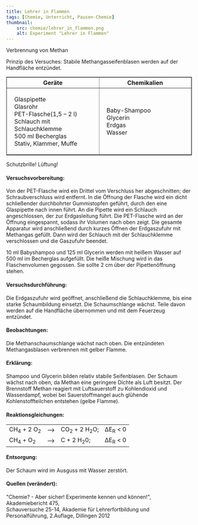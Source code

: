 ```yaml
---
title: Lehrer in Flammen
tags: [Chemie, Unterricht, Pausen-Chemie]
thumbnail: 
    src: chemie/lehrer_in_flammen.png
    alt: Experiment "Lehrer in Flammen"
---
```


<youtube watch="1NOs_V2-5t0"></youtube>

Verbrennung von Methan

Prinzip des Versuches: Stabile Methangasseifenblasen werden auf der
Handfläche entzündet.

<table border="1" style="width:100%">
    <tr>
        <th style="width:50%">Geräte</th>
        <th style="width:50%">Chemikalien</th>
    </tr>
    <tr>
        <td style="padding:20px">
            Glaspipette<br />
            Glasrohr<br />
            PET-Flasche(1,5 – 2 l)<br />
            Schlauch mit Schlauchklemme<br />
            500 ml Becherglas<br />
            Stativ, Klammer, Muffe
        </td>
        <td style="padding:20px">
            Baby-Shampoo<br />
            Glycerin<br />
            Erdgas<br />
            Wasser
        </td>
    </tr>
</table>

Schutzbrille! Lüftung!

<h4>Versuchsvorbereitung:</h4>

Von der PET-Flasche wird ein Drittel vom Verschluss her
abgeschnitten; der Schraubverschluss wird entfernt. In die Öffnung
der Flasche wird ein dicht schließender durchbohrter Gummistopfen
geführt, durch den eine Glaspipette nach innen führt. An die Pipette
wird ein Schlauch angeschlossen, der zur Erdgasleitung führt. Die
PET-Flasche wird an der Öffnung eingespannt, sodass ihr Volumen nach
oben zeigt. Die gesamte Apparatur wird anschließend durch kurzes
Öffnen der Erdgaszufuhr mit Methangas gefüllt. Dann wird der
Schlauch mit der Schlauchklemme verschlossen und die Gaszufuhr
beendet.

10 ml Babyshampoo und 125 ml Glycerin werden mit
heißem Wasser auf 500 ml im Becherglas aufgefüllt. Die heiße
Mischung wird in das Flaschenvolumen gegossen. Sie sollte
2 cm über der Pipettenöffnung stehen.

<h4>Versuchsdurchführung:</h4>

Die Erdgaszufuhr wird geöffnet, anschließend die Schlauchklemme, bis
eine starke Schaumbildung einsetzt. Die Schaumschlange wächst. Teile
davon werden auf die Handfläche übernommen und mit dem Feuerzeug
entzündet.

<h4>Beobachtungen:</h4>

Die Methanschaumschlange wächst nach oben. Die entzündeten
Methangasblasen verbrennen mit gelber Flamme.

<h4>Erklärung:</h4>

Shampoo und Glycerin bilden relativ stabile Seifenblasen. Der Schaum
wächst nach oben, da Methan eine geringere Dichte als Luft
besitzt. Der Brennstoff Methan reagiert mit Luftsauerstoff zu
Kohlendioxid und Wasserdampf, wobei bei Sauerstoffmangel auch
glühende Kohlenstoffteilchen entstehen (gelbe Flamme).

<h4>Reaktionsgleichungen:</h4>

<table>
    <tr>
        <td>CH<sub>4</sub> + 2 O<sub>2</sub></td>
        <td> ⟶ </td>
        <td>CO<sub>2</sub> + 2 H<sub>2</sub>O;</td>
        <td>ΔE<sub>R</sub> < 0</td>
    </tr>
    <tr>
        <td>CH<sub>4</sub> + O<sub>2</sub></td>
        <td> ⟶ </td>
        <td>C + 2 H<sub>2</sub>0;</td>
        <td>ΔE<sub>R</sub> < 0</td>
    </tr>
</table>

<h4>Entsorgung:</h4>

Der Schaum wird im Ausguss mit Wasser zerstört.

<h4>Quellen (verändert):</h4>

"Chemie? - Aber sicher! Experimente kennen und können!", Akademiebericht 475,<br />
Schauversuche 25-14, Akademie für Lehrerfortbildung und Personalführung, 2.Auflage, Dillingen 2012
